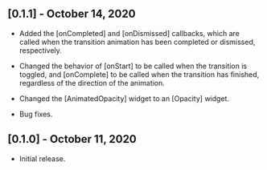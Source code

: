 ## [0.1.1] - October 14, 2020

* Added the [onCompleted] and [onDismissed] callbacks, which are called
when the transition animation has been completed or dismissed, respectively.

* Changed the behavior of [onStart] to be called when the transition is
toggled, and [onComplete] to be called when the transition has finished,
regardless of the direction of the animation.

* Changed the [AnimatedOpacity] widget to an [Opacity] widget.

* Bug fixes.

## [0.1.0] - October 11, 2020

* Initial release.
